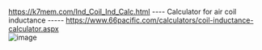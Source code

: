
https://k7mem.com/Ind_Coil_Ind_Calc.html ---- Calculator for air coil inductance ----- https://www.66pacific.com/calculators/coil-inductance-calculator.aspx  
![image](https://github.com/user-attachments/assets/63a1d7ec-eff7-4b89-b46e-622d21001727)
